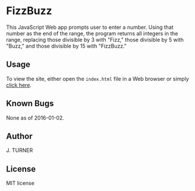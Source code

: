 FizzBuzz
============

This JavaScript Web app prompts user to enter a number. Using that number
as the end of the range, the program returns all integers in the range,
replacing those divisible by 3 with "Fizz," those divisible by 5 with "Buzz,"
and those divisible by 15 with "FizzBuzz."


Usage
-----

To view the site, either open the `index.html` file
in a Web browser or simply [click here](http://htmlpreview.github.com/?https://github.com/j6turner/fizz-buzz/blob/master/fizz-buzz.html).


Known Bugs
-----

None as of 2016-01-02.


Author
-----

J. TURNER


License
-------

MIT license

